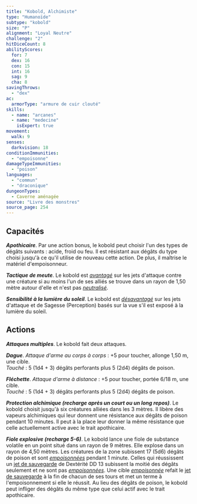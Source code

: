 ```yaml
---
title: "Kobold, Alchimiste"
type: "Humanoïde"
subtype: "kobold"
size: "P"
alignment: "Loyal Neutre"
challenge: "2"
hitDiceCount: 8
abilityScores:
  for: 7
  dex: 16
  con: 15
  int: 16
  sag: 9
  cha: 8
savingThrows: 
  - "dex"
ac: 
  armorType: "armure de cuir clouté"
skills: 
  - name: "arcanes"
  - name: "medecine"
    isExpert: true
movement: 
  walk: 9
senses: 
  darkvision: 18
conditionImmunities: 
  - "empoisonne"
damageTypeImmunities: 
  - "poison"
languages: 
  - "commun"
  - "draconique"
dungeonTypes:
  - Caverne aménagée
source: "Livre des monstres"
source_page: 254
---
```

## Capacités
_**Apothicaire**_. Par une action bonus, le kobold peut choisir l'un des types de dégâts suivants : acide, froid ou feu. Il est résistant aux dégâts du type choisi jusqu'à ce qu'il utilise de nouveau cette action. De plus, il maîtrise le matériel d'empoisonneur.

_**Tactique de meute**_. Le kobold est [_avantagé_](/utiliser-les-caracteristiques/#avantage-et-desavantage) sur les jets d'attaque contre une créature si au moins l'un de ses alliés se trouve dans un rayon de 1,50 mètre autour d'elle et n'est pas [_neutralisé_](/gerer-la-sante-du-personnage/#neutralise).

_**Sensibilité à la lumière du soleil**_. Le kobold est [_désavantagé_](/utiliser-les-caracteristiques/#avantage-et-desavantage) sur les jets d'attaque et de Sagesse (Perception) basés sur la vue s'il est exposé à la lumière du soleil.

## Actions
_**Attaques multiples**_. Le kobold fait deux attaques.

_**Dague**_. _Attaque d'arme au corps à corps_ : +5 pour toucher, allonge 1,50 m, une cible.  
_Touché_ : 5 (1d4 + 3) dégâts perforants plus 5 (2d4) dégâts de poison.

_**Fléchette**_. _Attaque d'arme à distance_ : +5 pour toucher, portée 6/18 m, une cible.  
_Touché_ : 5 (1d4 + 3) dégâts perforants plus 5 (2d4) dégâts de poison.

_**Protection alchimique (recharge après un court ou un long repos)**_. Le kobold choisit jusqu'à six créatures alliées dans les 3 mètres. Il libère des vapeurs alchimiques qui leur donnent une résistance aux dégâts de poison pendant 10 minutes. Il peut à la place leur donner la même résistance que celle actuellement active avec le trait apothicaire.

_**Fiole explosive (recharge 5-6)**_. Le kobold lance une fiole de substance volatile en un point situé dans un rayon de 9 mètres. Elle explose dans un rayon de 4,50 mètres. Les créatures de la zone subissent 17 (5d6) dégâts de poison et sont [_empoisonnées_](/gerer-la-sante-du-personnage/#empoisonne) pendant 1 minute. Celles qui réussissent un [jet de sauvegarde](/utiliser-les-caracteristiques/#jets-de-sauvegarde) de Dextérité DD 13 subissent la moitié des dégâts seulement et ne sont pas [_empoisonnées_](/gerer-la-sante-du-personnage/#empoisonne). Une cible [_empoisonnée_](/gerer-la-sante-du-personnage/#empoisonne) refait le [jet de sauvegarde](/utiliser-les-caracteristiques/#jets-de-sauvegarde) à la fin de chacun de ses tours et met un terme à l'empoisonnement si elle le réussit. Au lieu des dégâts de poison, le kobold peut infliger des dégâts du même type que celui actif avec le trait apothicaire.
